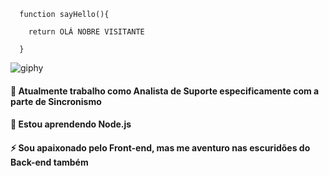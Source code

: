 ```
  function sayHello(){
  
    return OLÁ NOBRE VISITANTE 
   
  }
``` 
![giphy](https://user-images.githubusercontent.com/39220517/88114334-02bbaa00-cb8a-11ea-8089-35b3ce92b992.gif)


#### 🔭 Atualmente trabalho como Analista de Suporte especificamente com a parte de Sincronismo

#### 🌱 Estou aprendendo Node.js

#### ⚡ Sou apaixonado pelo Front-end, mas me aventuro nas escuridões do Back-end também

